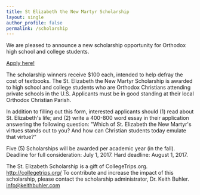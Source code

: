 ```yaml
---
title: St Elizabeth the New Martyr Scholarship
layout: single
author_profile: false
permalink: /scholarship
---
```


We are pleased to announce a new scholarship opportunity for Orthodox high school and college students. 

[Apply here!](https://docs.google.com/forms/d/e/1FAIpQLSfn4kEJmi_NTMiyb02KP9yKZ-u2hyFgUZ1tfAyFYsicl7CXGA/viewform)

The  scholarship winners receive $100 each, intended to help defray the cost of textbooks. The St. Elizabeth the New Martyr Scholarship is awarded to high school and college students who are Orthodox Christians attending private schools in the U.S. Applicants must be in good standing at their local Orthodox Christian Parish. 

In addition to filling out this form, interested applicants should  (1) read about St. Elizabeth's life; and (2) write a 400-800 word essay in their application answering the following question: "Which of St. Elizabeth the New Martyr's virtues  stands out to you? And how can Christian students today emulate that virtue?"

Five (5) Scholarships will be awarded per academic year (in the fall). Deadline for full consideration: July 1, 2017. Hard deadline: August 1, 2017.

The St. Elizabeth Scholarship is a gift of CollegeTrips.org. http://collegetrips.org/ To contribute and increase the impact of this scholarship, please contact the scholarship administrator, Dr. Keith Buhler. info@keithbuhler.com


